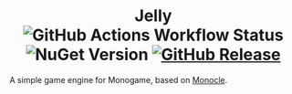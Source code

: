 <h1 align="center">Jelly<br>
    <img alt="GitHub Actions Workflow Status" src="https://img.shields.io/github/actions/workflow/status/tmaster-terrarian/Jelly/dotnet.yml?branch=main&event=push&style=flat-square&logo=github-actions&logoColor=white">
    <br>
    <img alt="NuGet Version" src="https://img.shields.io/nuget/v/JellyEngine?style=flat-square&logo=nuget&logoColor=white">
    <a href="https://www.nuget.org/packages/JellyEngine/"><img alt="GitHub Release" src="https://img.shields.io/github/v/release/tmaster-terrarian/Jelly?style=flat-square&logo=github&logoColor=white"></a>
</h1>

A simple game engine for Monogame, based on [Monocle](https://github.com/JamesMcMahon/monocle-engine).
